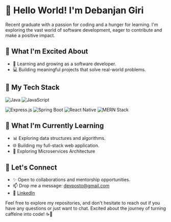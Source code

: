 # 👋 Hello World! I'm Debanjan Giri

Recent graduate with a passion for coding and a hunger for learning. I'm exploring the vast world of software development, eager to contribute and make a positive impact.

## 💼 What I'm Excited About
- 🌱 Learning and growing as a software developer.
- 💻 Building meaningful projects that solve real-world problems.

## 🚀 My Tech Stack
 ![Java](https://img.shields.io/badge/Java-ED8B00?style=for-the-badge&logo=java&logoColor=white) ![JavaScript](https://img.shields.io/badge/JavaScript-F7DF1E?style=for-the-badge&logo=javascript&logoColor=black)

 ![Express.js](https://img.shields.io/badge/Express.js-000000?style=for-the-badge&logo=express&logoColor=white) ![Spring Boot](https://img.shields.io/badge/Spring_Boot-6DB33F?style=for-the-badge&logo=spring&logoColor=white) ![React Native](https://img.shields.io/badge/React_Native-61DAFB?style=for-the-badge&logo=react&logoColor=white) ![MERN Stack](https://img.shields.io/badge/MERN-000000?style=for-the-badge&logo=mongodb&logoColor=white)

## 🌱 What I'm Currently Learning
- 📊 Exploring data structures and algorithms.
- 🌐 Building my full-stack web application.
- 🧿 Exploring Microservices Architecture

## 🤝 Let's Connect
- ✨ Open to collaborations and mentorship opportunities.
- 📫 Drop me a message: devposto@gmail.com
- 💼 [LinkedIn](https://www.linkedin.com/in/debanjanGiri)

Feel free to explore my repositories, and don't hesitate to reach out if you have any questions or just want to chat. Excited about the journey of turning caffeine into code! ☕🚀
